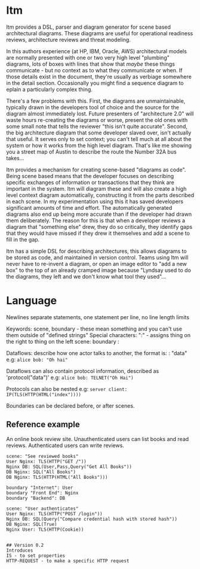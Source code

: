 # ltm
ltm provides a DSL, parser and diagram generator for scene based architectural diagrams. These diagrams are useful for operational readiness reviews, architecture reviews and threat modeling.

In this authors experience (at HP, IBM, Oracle, AWS) architectural models are normally presented with one or two very high level "plumbing" diagrams, lots of boxes with lines that show that _maybe_ these things communicate - but no context as to what they communicate or when. If those details exist in the document, they're usually as verbiage somewhere in the detail section. Occasionally you might find a sequence diagram to eplain a particularly complex thing.

There's a few problems with this. First, the diagrams are unmaintainable, typically drawn in the developers tool of choice and the source for the diagram almost immediately lost. Future presenters of "architecture 2.0" will waste hours re-creating the diagrams or worse, present the old ones with some small note that tells the reviewer "this isn't quite accurate". Second, the big architecture diagram that some developer slaved over, isn't actually that useful. It serves only to set context; you can't tell much at all about the system or how it works from the high level diagram. That's like me showing you a street map of Austin to describe the route the Number 32A bus takes... 

ltm provides a mechanism for creating scene-based "diagrams as code". Being scene based means that the developer focuses on describing specific exchanges of information or transactions that they think are important in the system. ltm will diagram these and will also create a high level context diagram automatically, constructing it from the parts described in each scene. In my experimentation using this it has saved developers significant amounts of time and effort. The automatically generated diagrams also end up being more accurate than if the developer had drawn them deliberately. The reason for this is that when a developer reviews a diagram that "something else" drew, they do so critically, they identify gaps that they would have missed if they drew it themselves and add a scene to fill in the gap.

ltm has a simple DSL for describing architectures, this allows diagrams to be stored as code, and maintained in version control. Teams using ltm will never have to re-invent a diagram, or open an image editor to "add a new box" to the top of an already cramped image because "Lyndsay used to do the diagrams, they left and we don't know what tool they used"...


# Language
Newlines separate statements, one statement per line, no line length limits

Keywords: scene, boundary - these mean something and you can't use them outside of "defined strings"
Special characters: ":" - assigns thing on the right to thing on the left
scene: <name of a scene>
boundary <name of boundary>: <actor in boundary> <another actor in boundary>

Dataflows: describe how one actor talks to another, the format is:
<pitcher> <catcher>: "data" e.g:
```alice bob: "Oh hai"```

Dataflows can also contain protocol information, described as 'protocol("data")' e.g:
```alice bob: TELNET("Oh Hai")```

Protocols can also be nested e.g:
```server client: IP(TLS(HTTP(HTML("index"))))```

Boundaries can be declared before, or after scenes.

## Reference example
An online book review site. Unauthenticated users can list books and read reviews. Authenticated users can write reviews.

``` 
scene: "See reviewed books"
User Nginx: TLS(HTTP("GET /"))
Nginx DB: SQL(User,Pass,Query("Get All Books"))
DB Nginx: SQL("All Books")
DB Nginx: TLS(HTTP(HTML("All Books")))

boundary "Internet": User
boundary "Front End": Nginx
boundary "Backend": DB

scene: "User authenticates"
User Nginx: TLS(HTTP("POST /login"))
Nginx DB: SQL(Query("Compare credential hash with stored hash"))
DB Nginx: SQL(True)
Nginx User: TLS(HTTP(Cookie))
```




  
 

```

## Version 0.2
Introduces 
IS - to set properties
HTTP-REQUEST - to make a specific HTTP request

